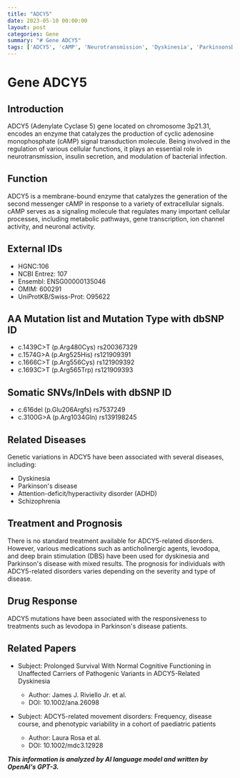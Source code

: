 ```yaml
---
title: "ADCY5"
date: 2023-05-10 00:00:00
layout: post
categories: Gene
summary: "# Gene ADCY5"
tags: ['ADCY5', 'cAMP', 'Neurotransmission', 'Dyskinesia', 'ParkinsonsDisease', 'ADHD', 'Schizophrenia', 'Levodopa']
---
```


# Gene ADCY5

## Introduction
ADCY5 (Adenylate Cyclase 5) gene located on chromosome 3p21.31, encodes an enzyme that catalyzes the production of cyclic adenosine monophosphate (cAMP) signal transduction molecule. Being involved in the regulation of various cellular functions, it plays an essential role in neurotransmission, insulin secretion, and modulation of bacterial infection.

## Function
ADCY5 is a membrane-bound enzyme that catalyzes the generation of the second messenger cAMP in response to a variety of extracellular signals. cAMP serves as a signaling molecule that regulates many important cellular processes, including metabolic pathways, gene transcription, ion channel activity, and neuronal activity.

## External IDs
- HGNC:106
- NCBI Entrez: 107
- Ensembl: ENSG00000135046
- OMIM: 600291
- UniProtKB/Swiss-Prot: O95622

## AA Mutation list and Mutation Type with dbSNP ID
- c.1439C>T (p.Arg480Cys) rs200367329
- c.1574G>A (p.Arg525His) rs121909391
- c.1666C>T (p.Arg556Cys) rs121909392
- c.1693C>T (p.Arg565Trp) rs121909393

## Somatic SNVs/InDels with dbSNP ID
- c.616del (p.Glu206Argfs) rs7537249
- c.3100G>A (p.Arg1034Gln) rs139198245

## Related Diseases
Genetic variations in ADCY5 have been associated with several diseases, including:
- Dyskinesia
- Parkinson's disease
- Attention-deficit/hyperactivity disorder (ADHD)
- Schizophrenia

## Treatment and Prognosis
There is no standard treatment available for ADCY5-related disorders. However, various medications such as anticholinergic agents, levodopa, and deep brain stimulation (DBS) have been used for dyskinesia and Parkinson's disease with mixed results.
The prognosis for individuals with ADCY5-related disorders varies depending on the severity and type of disease.

## Drug Response
ADCY5 mutations have been associated with the responsiveness to treatments such as levodopa in Parkinson's disease patients.

## Related Papers
- Subject: Prolonged Survival With Normal Cognitive Functioning in Unaffected Carriers of Pathogenic Variants in ADCY5-Related Dyskinesia
  - Author: James J. Riviello Jr. et al.
  - DOI: 10.1002/ana.26098
  
- Subject: ADCY5-related movement disorders: Frequency, disease course, and phenotypic variability in a cohort of paediatric patients
  - Author: Laura Rosa et al.
  - DOI: 10.1002/mdc3.12928

**_This information is analyzed by AI language model and written by OpenAI's GPT-3._**
